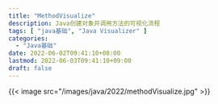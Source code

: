 ```yaml
---
title: "MethodVisualize"
description: Java创建对象并调用方法的可视化流程
tags: [ "java基础", "Java Visualizer" ]
categories:
  - "Java基础"
date: 2022-06-02T09:41:10+08:00
lastmod: 2022-06-03T09:41:10+09:00
draft: false
---
```

<!--more-->
{{< image src="/images/java/2022/methodVisualize.jpg"  >}}


